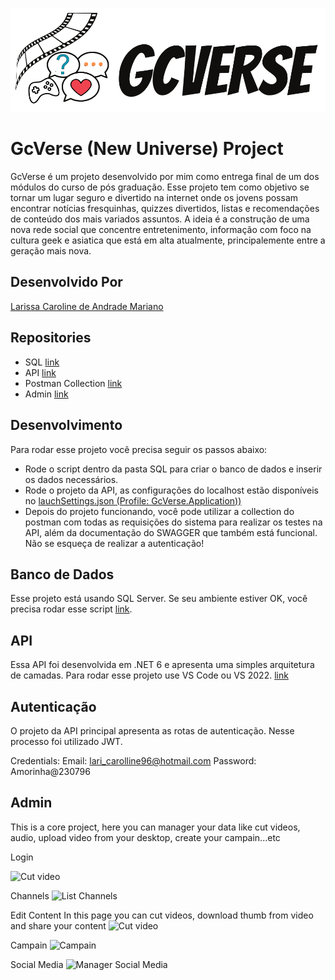 ![GcVerse-logo](./Imagens/gcverse-logo.png)
# GcVerse (New Universe) Project

GcVerse é um projeto desenvolvido por mim como entrega final de um dos módulos do curso de pós graduação. Esse projeto tem como objetivo se tornar um lugar seguro e divertido na internet onde os jovens possam encontrar notícias fresquinhas, quizzes divertidos, listas e recomendações de conteúdo dos mais variados assuntos. A ideia é a construção de uma nova rede social que concentre entretenimento, informação com foco na cultura geek e asiatica que está em alta atualmente, principalemente entre a geração mais nova.

## Desenvolvido Por

[Larissa Caroline de Andrade Mariano](https://github.com/larissamariano)

## Repositories
* SQL [link](./Sql/script-create-database-tables-gcverse.txt)
* API [link](./GcVerse)
* Postman Collection [link]()
* Admin [link](./admin)


## Desenvolvimento 

Para rodar esse projeto você precisa seguir os passos abaixo:

* Rode o script dentro da pasta SQL para criar o banco de dados e inserir os dados necessários.
* Rode o projeto da API, as configurações do localhost estão disponíveis no [lauchSettings.json (Profile: GcVerse.Application))](GcVerse/GcVerse.Application/Properties/launchSettings.json)
* Depois do projeto funcionando, você pode utilizar a collection do postman com todas as requisições do sistema para realizar os testes na API, além da documentação do SWAGGER que também está funcional. Não se esqueça de realizar a autenticação!

## Banco de Dados

Esse projeto está usando SQL Server.
Se seu ambiente estiver OK, você precisa rodar esse script [link](./Sql/script-create-database-tables-gcverse.txt).

## API

Essa API foi desenvolvida em .NET 6 e apresenta uma simples arquitetura de camadas. Para rodar esse projeto use VS Code ou VS 2022. [link](./api)

## Autenticação

O projeto da API principal apresenta as rotas de autenticação. Nesse processo foi utilizado JWT. 

Credentials:
Email: lari_carolline96@hotmail.com
Password: Amorinha@230796


## Admin

This is a core project, here you can manager your data like cut videos, audio, upload video from your desktop, create your campain...etc

Login

![Cut video](./images/login.png)

Channels
![List Channels](./images/channels.png)


Edit Content
In this page you can cut videos, download thumb from video and share your content
![Cut video](./images/cut_video.png)


Campain
![Campain](./images/campain.png)

Social Media
![Manager Social Media](./images/socialMedia.png)
